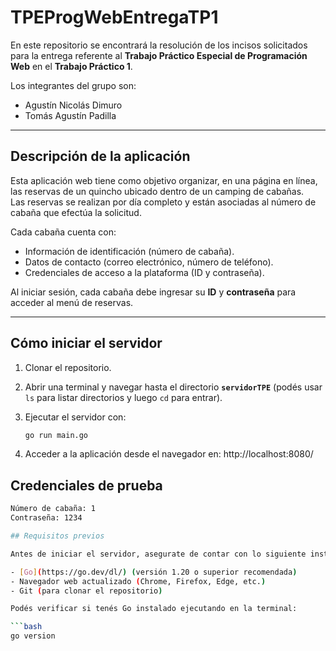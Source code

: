 # TPEProgWebEntregaTP1

En este repositorio se encontrará la resolución de los incisos solicitados para la entrega referente al **Trabajo Práctico Especial de Programación Web** en el **Trabajo Práctico 1**.  

Los integrantes del grupo son:  
- Agustín Nicolás Dimuro  
- Tomás Agustín Padilla  

---

## Descripción de la aplicación

Esta aplicación web tiene como objetivo organizar, en una página en línea, las reservas de un quincho ubicado dentro de un camping de cabañas.  
Las reservas se realizan por día completo y están asociadas al número de cabaña que efectúa la solicitud.  

Cada cabaña cuenta con:  
- Información de identificación (número de cabaña).  
- Datos de contacto (correo electrónico, número de teléfono).  
- Credenciales de acceso a la plataforma (ID y contraseña).  

Al iniciar sesión, cada cabaña debe ingresar su **ID** y **contraseña** para acceder al menú de reservas.  

---

## Cómo iniciar el servidor

1. Clonar el repositorio.  
2. Abrir una terminal y navegar hasta el directorio **`servidorTPE`** (podés usar `ls` para listar directorios y luego `cd` para entrar).  
3. Ejecutar el servidor con:  

   ```bash
   go run main.go

4. Acceder a la aplicación desde el navegador en:
http://localhost:8080/

## Credenciales de prueba

```bash
Número de cabaña: 1
Contraseña: 1234

## Requisitos previos

Antes de iniciar el servidor, asegurate de contar con lo siguiente instalado en tu sistema:

- [Go](https://go.dev/dl/) (versión 1.20 o superior recomendada)  
- Navegador web actualizado (Chrome, Firefox, Edge, etc.)  
- Git (para clonar el repositorio)  

Podés verificar si tenés Go instalado ejecutando en la terminal:  

```bash
go version 

